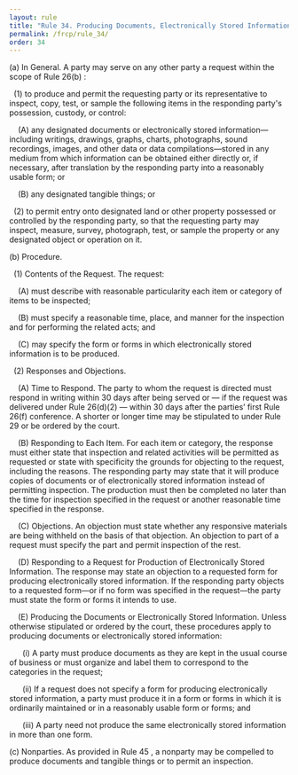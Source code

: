 ```yaml
---
layout: rule
title: "Rule 34. Producing Documents, Electronically Stored Information, and Tangible Things, or Entering onto Land, for Inspection and Other Purposes"
permalink: /frcp/rule_34/
order: 34
---
```


(a) In General. A party may serve on any other party a request within the scope of Rule 26(b) :


&nbsp;&nbsp;(1) to produce and permit the requesting party or its representative to inspect, copy, test, or sample the following items in the responding party's possession, custody, or control:


&nbsp;&nbsp;&nbsp;&nbsp;(A) any designated documents or electronically stored information—including writings, drawings, graphs, charts, photographs, sound recordings, images, and other data or data compilations—stored in any medium from which information can be obtained either directly or, if necessary, after translation by the responding party into a reasonably usable form; or


&nbsp;&nbsp;&nbsp;&nbsp;(B) any designated tangible things; or


&nbsp;&nbsp;(2) to permit entry onto designated land or other property possessed or controlled by the responding party, so that the requesting party may inspect, measure, survey, photograph, test, or sample the property or any designated object or operation on it.


(b) Procedure.


&nbsp;&nbsp;(1) Contents of the Request. The request:


&nbsp;&nbsp;&nbsp;&nbsp;(A) must describe with reasonable particularity each item or category of items to be inspected;


&nbsp;&nbsp;&nbsp;&nbsp;(B) must specify a reasonable time, place, and manner for the inspection and for performing the related acts; and


&nbsp;&nbsp;&nbsp;&nbsp;(C) may specify the form or forms in which electronically stored information is to be produced.


&nbsp;&nbsp;(2) Responses and Objections.


&nbsp;&nbsp;&nbsp;&nbsp;(A) Time to Respond. The party to whom the request is directed must respond in writing within 30 days after being served or — if the request was delivered under Rule 26(d)(2) — within 30 days after the parties’ first Rule 26(f) conference. A shorter or longer time may be stipulated to under Rule 29 or be ordered by the court.


&nbsp;&nbsp;&nbsp;&nbsp;(B) Responding to Each Item. For each item or category, the response must either state that inspection and related activities will be permitted as requested or state with specificity the grounds for objecting to the request, including the reasons. The responding party may state that it will produce copies of documents or of electronically stored information instead of permitting inspection. The production must then be completed no later than the time for inspection specified in the request or another reasonable time specified in the response.


&nbsp;&nbsp;&nbsp;&nbsp;(C) Objections. An objection must state whether any responsive materials are being withheld on the basis of that objection. An objection to part of a request must specify the part and permit inspection of the rest.


&nbsp;&nbsp;&nbsp;&nbsp;(D) Responding to a Request for Production of Electronically Stored Information. The response may state an objection to a requested form for producing electronically stored information. If the responding party objects to a requested form—or if no form was specified in the request—the party must state the form or forms it intends to use.


&nbsp;&nbsp;&nbsp;&nbsp;(E) Producing the Documents or Electronically Stored Information. Unless otherwise stipulated or ordered by the court, these procedures apply to producing documents or electronically stored information:


&nbsp;&nbsp;&nbsp;&nbsp;&nbsp;&nbsp;(i) A party must produce documents as they are kept in the usual course of business or must organize and label them to correspond to the categories in the request;


&nbsp;&nbsp;&nbsp;&nbsp;&nbsp;&nbsp;(ii) If a request does not specify a form for producing electronically stored information, a party must produce it in a form or forms in which it is ordinarily maintained or in a reasonably usable form or forms; and


&nbsp;&nbsp;&nbsp;&nbsp;&nbsp;&nbsp;(iii) A party need not produce the same electronically stored information in more than one form.


(c) Nonparties. As provided in Rule 45 , a nonparty may be compelled to produce documents and tangible things or to permit an inspection.
